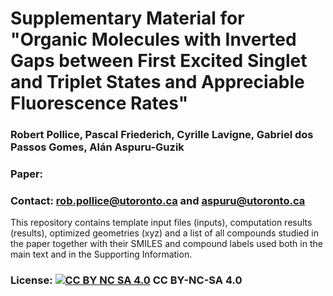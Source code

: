 # Supplementary Material for "Organic Molecules with Inverted Gaps between First Excited Singlet and Triplet States and Appreciable Fluorescence Rates"
### Robert Pollice, Pascal Friederich, Cyrille Lavigne, Gabriel dos Passos Gomes, Alán Aspuru-Guzik
### Paper: 
### Contact: rob.pollice@utoronto.ca and aspuru@utoronto.ca

This repository contains template input files (inputs), computation results (results), optimized geometries (xyz) and a list of all compounds studied in the paper together with their SMILES and compound labels used both in the main text and in the Supporting Information.

### License: [![CC BY NC SA 4.0][cc-by-nc-sa-button]][cc-by-nc-sa] CC BY-NC-SA 4.0

[cc-by-nc-sa]: https://creativecommons.org/licenses/by-nc-sa/4.0/
[cc-by-nc-sa-button]: https://i.creativecommons.org/l/by-nc-sa/4.0/88x31.png
